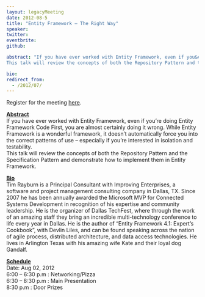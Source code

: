 ```yaml
---
layout: legacyMeeting
date: 2012-08-5
title: "Entity Framework – The Right Way"
speaker:
twitter:
eventbrite:
github:

abstract: "If you have ever worked with Entity Framework, even if you&#8217;re doing Entity Framework Code First, you are almost certainly doing it wrong. While Entity Framework is a wonderful framework, it doesn&#8217;t automatically force you into the correct patterns of use &#8211; especially if you&#8217;re interested in isolation and testability.<br />
This talk will review the concepts of both the Repository Pattern and the Specification Pattern and demonstrate how to implement them in Entity Framework."

bio:
redirect_from:
  - /2012/07/
---
```


<p>Register for the meeting <a href="http://www.eventbrite.com/event/3983843784">here</a>.</p>
<p><strong><span style="text-decoration: underline;">Abstract</span></strong><br />
If you have ever worked with Entity Framework, even if you&#8217;re doing Entity Framework Code First, you are almost certainly doing it wrong. While Entity Framework is a wonderful framework, it doesn&#8217;t automatically force you into the correct patterns of use &#8211; especially if you&#8217;re interested in isolation and testability.<br />
This talk will review the concepts of both the Repository Pattern and the Specification Pattern and demonstrate how to implement them in Entity Framework.</p>
<p><strong><span style="text-decoration: underline;">Bio</span></strong><br />
Tim Rayburn is a Principal Consultant with Improving Enterprises, a software and project management consulting company in Dallas, TX. Since 2007 he has been annually awarded the Microsoft MVP for Connected Systems Development in recognition of his expertise and community leadership. He is the organizer of Dallas TechFest, where through the work of an amazing staff they bring an incredible multi-technology conference to life every year in Dallas. He is the author of &#8220;Entity Framework 4.1: Expert&#8217;s Cookbook&#8221;, with Devlin Liles, and can be found speaking across the nation of agile process, distributed architecture, and data access technologies. He lives in Arlington Texas with his amazing wife Kate and their loyal dog Gandalf.</p>
<p><strong><span style="text-decoration: underline;">Schedule</span></strong><br />
Date: Aug 02, 2012<br />
6:00 &#8211; 6:30 p.m : Networking/Pizza<br />
6:30 &#8211; 8:30 p.m : Main Presentation<br />
8:30 p.m : Door Prizes</p>

